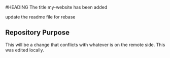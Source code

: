 #HEADING
The title my-website has been added



update the readme file for rebase

## Repository Purpose 

This will be a change that conflicts 
with whatever is on the remote side.
This was edited locally.
